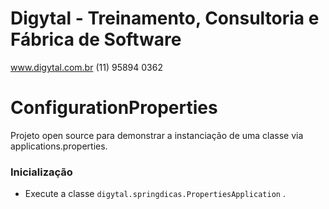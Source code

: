 # Digytal - Treinamento, Consultoria e Fábrica de Software
www.digytal.com.br
(11) 95894 0362

# ConfigurationProperties
Projeto open source para demonstrar a instanciação de uma classe via applications.properties. 

### Inicialização

- Execute a classe `digytal.springdicas.PropertiesApplication` .

